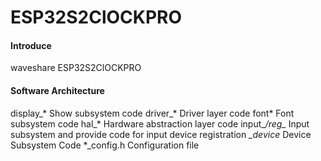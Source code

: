 # ESP32S2ClOCKPRO

#### Introduce
waveshare ESP32S2ClOCKPRO
#### Software Architecture

display_*    Show subsystem code
driver_*     Driver layer code
font*        Font subsystem code
hal_*        Hardware abstraction layer code
input_*/reg_* Input subsystem and provide code for input device registration
*_device*    Device Subsystem Code
*_config.h   Configuration file
